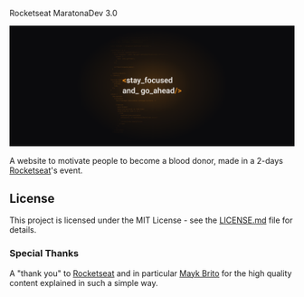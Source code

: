 <a align=center>Rocketseat MaratonaDev 3.0</a>

![MaratonaDev 3.0](MaratonaDev.png)

A website to motivate people to become a blood donor, made in a 2-days [Rocketseat](https://rocketseat.com.br/)'s event.

## License

This project is licensed under the MIT License - see the [LICENSE.md](LICENSE.md) file for details.

### Special Thanks

A "thank you" to [Rocketseat](https://rocketseat.com.br/) and in particular [Mayk Brito](https://github.com/maykbrito) for the high quality content explained in such a simple way.
